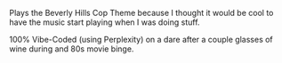 Plays the Beverly Hills Cop Theme because I thought it would be cool to have 
the music start playing when I was doing stuff. 

100% Vibe-Coded (using Perplexity) on a dare after a couple glasses of wine during and 80s movie binge. 

